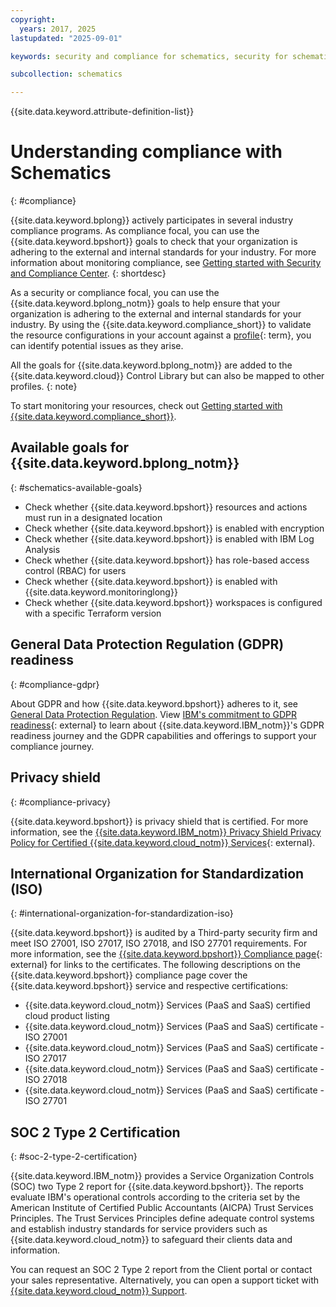 ```yaml
---
copyright:
  years: 2017, 2025
lastupdated: "2025-09-01"

keywords: security and compliance for schematics, security for schematics, compliance for schematics, compliance

subcollection: schematics

---
```


{{site.data.keyword.attribute-definition-list}}

# Understanding compliance with Schematics
{: #compliance}

{{site.data.keyword.bplong}} actively participates in several industry compliance programs. As compliance focal, you can use the {{site.data.keyword.bpshort}} goals to check that your organization is adhering to the external and internal standards for your industry. For more information about monitoring compliance, see [Getting started with Security and Compliance Center](/docs/security-compliance?topic=security-compliance-getting-started).
{: shortdesc}

As a security or compliance focal, you can use the {{site.data.keyword.bplong_notm}} goals to help ensure that your organization is adhering to the external and internal standards for your industry. By using the {{site.data.keyword.compliance_short}} to validate the resource configurations in your account against a [profile](#x2034950){: term}, you can identify potential issues as they arise.

All the goals for {{site.data.keyword.bplong_notm}} are added to the {{site.data.keyword.cloud}} Control Library but can also be mapped to other profiles.
{: note}

To start monitoring your resources, check out [Getting started with {{site.data.keyword.compliance_short}}](/docs/security-compliance?topic=security-compliance-getting-started).

## Available goals for {{site.data.keyword.bplong_notm}}
{: #schematics-available-goals}

* Check whether {{site.data.keyword.bpshort}} resources and actions must run in a designated location
* Check whether {{site.data.keyword.bpshort}} is enabled with encryption
* Check whether {{site.data.keyword.bpshort}} is enabled with IBM Log Analysis
* Check whether {{site.data.keyword.bpshort}} has role-based access control (RBAC) for users
* Check whether {{site.data.keyword.bpshort}} is enabled with {{site.data.keyword.monitoringlong}}
* Check whether {{site.data.keyword.bpshort}} workspaces is configured with a specific Terraform version

## General Data Protection Regulation (GDPR) readiness
{: #compliance-gdpr}

About GDPR and how {{site.data.keyword.bpshort}} adheres to it, see [General Data Protection Regulation](/docs/schematics?topic=schematics-general-data-protection-regulation-gdpr). View [IBM's commitment to GDPR readiness](https://www.ibm.com/solutions/data-security){: external} to learn about {{site.data.keyword.IBM_notm}}'s GDPR readiness journey and the GDPR capabilities and offerings to support your compliance journey.

## Privacy shield
{: #compliance-privacy}

{{site.data.keyword.bpshort}} is privacy shield that is certified. For more information, see the [{{site.data.keyword.IBM_notm}} Privacy Shield Privacy Policy for Certified {{site.data.keyword.cloud_notm}} Services](https://www.ibm.com/us-en/privacy/privacy-shield){: external}.

## International Organization for Standardization (ISO)
{: #international-organization-for-standardization-iso}

{{site.data.keyword.bpshort}} is audited by a Third-party security firm and meet ISO 27001, ISO 27017, ISO 27018, and ISO 27701 requirements. For more information, see the [{{site.data.keyword.bpshort}} Compliance page](https://www.ibm.com/products/cloud/compliance){: external} for links to the certificates. The following descriptions on the {{site.data.keyword.bpshort}} compliance page cover the {{site.data.keyword.bpshort}} service and respective certifications:

* {{site.data.keyword.cloud_notm}} Services (PaaS and SaaS) certified cloud product listing
* {{site.data.keyword.cloud_notm}} Services (PaaS and SaaS) certificate - ISO 27001
* {{site.data.keyword.cloud_notm}} Services (PaaS and SaaS) certificate - ISO 27017
* {{site.data.keyword.cloud_notm}} Services (PaaS and SaaS) certificate - ISO 27018
* {{site.data.keyword.cloud_notm}} Services (PaaS and SaaS) certificate - ISO 27701

## SOC 2 Type 2 Certification
{: #soc-2-type-2-certification}

{{site.data.keyword.IBM_notm}} provides a Service Organization Controls (SOC) two Type 2 report for {{site.data.keyword.bpshort}}. The reports evaluate IBM's operational controls according to the criteria set by the American Institute of Certified Public Accountants (AICPA) Trust Services Principles. The Trust Services Principles define adequate control systems and establish industry standards for service providers such as {{site.data.keyword.cloud_notm}} to safeguard their clients data and information.

You can request an SOC 2 Type 2 report from the Client portal or contact your sales representative. Alternatively, you can open a support ticket with [{{site.data.keyword.cloud_notm}} Support](https://www.ibm.com/cloud/support).
